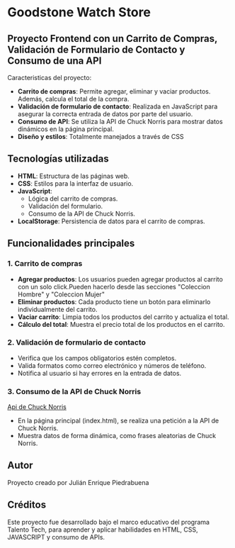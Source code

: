 
# Goodstone Watch Store
## Proyecto Frontend con un Carrito de Compras, Validación de Formulario de Contacto y Consumo de una API

 Caracteristicas del proyecto:
- **Carrito de compras**: Permite agregar, eliminar y vaciar productos. Además, calcula el total de la compra.
- **Validación de formulario de contacto**: Realizada en JavaScript para asegurar la correcta entrada de datos por parte del usuario.
- **Consumo de API**: Se utiliza la API de Chuck Norris para mostrar datos dinámicos en la página principal.
- **Diseño y estilos**: Totalmente manejados a través de CSS 

## Tecnologías utilizadas

- **HTML**: Estructura de las páginas web.
- **CSS**: Estilos para la interfaz de usuario.
- **JavaScript**: 
  - Lógica del carrito de compras.
  - Validación del formulario.
  - Consumo de la API de Chuck Norris.
- **LocalStorage**: Persistencia de datos para el carrito de compras.

## Funcionalidades principales

### 1. Carrito de compras

- **Agregar productos**: Los usuarios pueden agregar productos al carrito con un solo click.Pueden hacerlo desde las secciones "Coleccion Hombre" y "Coleccion Mujer"
- **Eliminar productos**: Cada producto tiene un botón para eliminarlo individualmente del carrito.
- **Vaciar carrito**: Limpia todos los productos del carrito y actualiza el total.
- **Cálculo del total**: Muestra el precio total de los productos en el carrito.

### 2. Validación de formulario de contacto

- Verifica que los campos obligatorios estén completos.
- Valida formatos como correo electrónico y números de teléfono.
- Notifica al usuario si hay errores en la entrada de datos.

### 3. Consumo de la API de Chuck Norris
[Api de Chuck Norris](https://api.chucknorris.io/)

- En la página principal (index.html), se realiza una petición a la API de Chuck Norris.
- Muestra datos de forma dinámica, como frases aleatorias de Chuck Norris.

## Autor 
Proyecto creado por Julián Enrique Piedrabuena

## Créditos
Este proyecto fue desarrollado bajo el marco educativo del programa Talento Tech, para aprender y aplicar habilidades en HTML, CSS, JAVASCRIPT y consumo de APIs.


